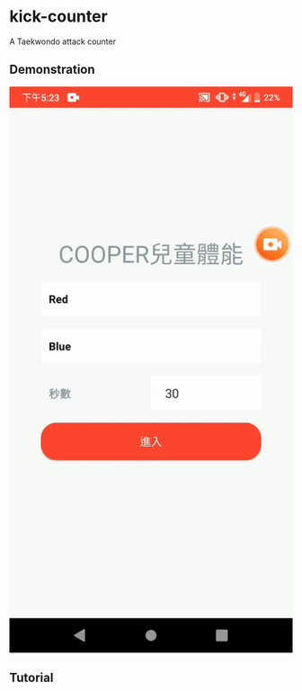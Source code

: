 # kick-counter
A Taekwondo attack counter

## Demonstration
![Demo](https://github.com/derailment/kick-counter/blob/master/doc/kick-counter.gif)

## Tutorial